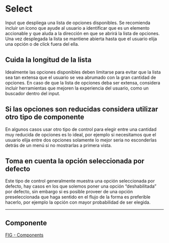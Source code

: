 # Select

Input que despliega una lista de opciones disponibles. Se recomienda incluir un ícono que ayude al usuario a identificar que es un elemento accionable y que aluda a la dirección en que se abrirá la lista de opciones. Una vez desplegada la lista se mantiene abierta hasta que el usuario elija una opción o de click fuera del ella.

## Cuida la longitud de la lista

Idealmente las opciones disponibles deben limitarse para evitar que la lista sea tan extensa que el usuario se vea abrumado con la gran cantidad de opciones. En caso de que la lista de opciones deba ser extensa, considera incluir herramientas que mejoren la experiencia del usuario, como un buscador dentro del input.

## Si las opciones son reducidas considera utilizar otro tipo de componente

En algunos casos usar otro tipo de control para elegir entre una cantidad muy reducida de opciones es lo ideal, por ejemplo si necesitamos que el usuario elija entre dos opciones solamente lo mejor seria no esconderlas detrás de un menú si no mostrarlas a primera vista.

## Toma en cuenta la opción seleccionada por defecto

Este tipo de control generalmente muestra una opción seleccionada por defecto, hay casos en los que solemos poner una opción “deshabilitada” por defecto, sin embargo si es posible proveer de una opción preseleccionada que haga sentido en el flujo de la forma es preferible hacerlo, por ejemplo la opción con mayor probabilidad de ser elegida.

---

## Componente 
[FIG - Components](https://www.figma.com/file/adTpzuue9VJyGt5D6bb45F/FIG---Components?node-id=2295%3A2597)